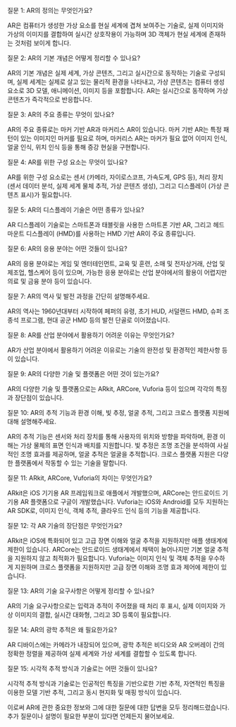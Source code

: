 질문 1: AR의 정의는 무엇인가요?

AR은 컴퓨터가 생성한 가상 요소를 현실 세계에 겹쳐 보여주는 기술로, 실제 이미지와 가상의 이미지를 결합하여 실시간 상호작용이 가능하며 3D 객체가 현실 세계에 존재하는 것처럼 보이게 합니다.

질문 2: AR의 기본 개념은 어떻게 정리할 수 있나요?

AR의 기본 개념은 실제 세계, 가상 콘텐츠, 그리고 실시간으로 동작하는 기술로 구성되며, 실제 세계는 실제로 살고 있는 물리적 환경을 나타내고, 가상 콘텐츠는 컴퓨터 생성 요소로 3D 모델, 애니메이션, 이미지 등을 포함합니다. AR는 실시간으로 동작하며 가상 콘텐츠가 즉각적으로 반응합니다.

질문 3: AR의 주요 종류는 무엇이 있나요?

AR의 주요 종류로는 마커 기반 AR과 마커리스 AR이 있습니다. 마커 기반 AR는 특정 패턴이 있는 이미지인 마커를 필요로 하며, 마커리스 AR는 마커가 필요 없어 이미지 인식, 얼굴 인식, 위치 인식 등을 통해 증강 현실을 구현합니다.

질문 4: AR를 위한 구성 요소는 무엇이 있나요?

AR를 위한 구성 요소로는 센서 (카메라, 자이로스코프, 가속도계, GPS 등), 처리 장치 (센서 데이터 분석, 실제 세계 물체 추적, 가상 콘텐츠 생성), 그리고 디스플레이 (가상 콘텐츠 표시)가 필요합니다.

질문 5: AR의 디스플레이 기술은 어떤 종류가 있나요?

AR 디스플레이 기술로는 스마트폰과 태블릿을 사용한 스마트폰 기반 AR, 그리고 헤드 마운트 디스플레이 (HMD)를 사용하는 HMD 기반 AR이 주요 종류입니다.

질문 6: AR의 응용 분야는 어떤 것들이 있나요?

AR의 응용 분야로는 게임 및 엔터테인먼트, 교육 및 훈련, 소매 및 전자상거래, 산업 및 제조업, 헬스케어 등이 있으며, 가능한 응용 분야로는 산업 분야에서의 활용이 어렵지만 의료 및 금융 분야 등이 있습니다.

질문 7: AR의 역사 및 발전 과정을 간단히 설명해주세요.

AR의 역사는 1960년대부터 시작하여 페퍼의 유령, 초기 HUD, 서덜랜드 HMD, 슈퍼 조종석 프로그램, 현대 공군 HMD 등의 발전 단골로 이어졌습니다.

질문 8: AR를 산업 분야에서 활용하기 어려운 이유는 무엇인가요?

AR가 산업 분야에서 활용하기 어려운 이유로는 기술의 완전성 및 환경적인 제한사항 등이 있습니다.

질문 9: AR의 다양한 기술 및 플랫폼은 어떤 것이 있는가요?

AR의 다양한 기술 및 플랫폼으로는 ARkit, ARCore, Vuforia 등이 있으며 각각의 특징과 장단점이 있습니다.

질문 10: AR의 추적 기능과 환경 이해, 빛 추정, 얼굴 추적, 그리고 크로스 플랫폼 지원에 대해 설명해주세요.

AR의 추적 기능은 센서와 처리 장치를 통해 사용자의 위치와 방향을 파악하며, 환경 이해는 가상 물체의 표면 인식과 배치를 지원합니다. 빛 추정은 조명 조건을 분석하여 사실적인 조명 효과를 제공하며, 얼굴 추적은 얼굴을 추적합니다. 크로스 플랫폼 지원은 다양한 플랫폼에서 작동할 수 있는 기술을 말합니다.

질문 11: ARkit, ARCore, Vuforia의 차이는 무엇인가요?

ARkit은 iOS 기기용 AR 프레임워크로 애플에서 개발했으며, ARCore는 안드로이드 기기용 AR 플랫폼으로 구글이 개발했습니다. Vuforia는 iOS와 Android를 모두 지원하는 AR SDK로, 이미지 인식, 객체 추적, 클라우드 인식 등의 기능을 제공합니다.

질문 12: 각 AR 기술의 장단점은 무엇인가요?

ARkit은 iOS에 특화되어 있고 고급 장면 이해와 얼굴 추적을 지원하지만 애플 생태계에 제한이 있습니다. ARCore는 안드로이드 생태계에서 채택이 늘어나지만 기본 얼굴 추적을 지원하지 않고 최적화가 필요합니다. Vuforia는 이미지 인식 및 객체 추적을 우수하게 지원하며 크로스 플랫폼을 지원하지만 고급 장면 이해와 조명 효과 제어에 제한이 있습니다.

질문 13: AR의 기술 요구사항은 어떻게 정리할 수 있나요?

AR의 기술 요구사항으로는 입력과 추적이 주어졌을 때 처리 후 표시, 실제 이미지와 가상 이미지의 결합, 실시간 대화형, 그리고 3D 등록이 필요합니다.

질문 14: AR의 광학 추적은 왜 필요한가요?

AR 디바이스에는 카메라가 내장되어 있으며, 광학 추적은 비디오와 AR 오버레이 간의 정확한 정렬을 제공하여 실제 세계와 가상 세계를 결합할 수 있도록 합니다.

질문 15: 시각적 추적 방식과 기술로는 어떤 것들이 있나요?

시각적 추적 방식과 기술로는 인공적인 특징을 기반으로한 기반 추적, 자연적인 특징을 이용한 모델 기반 추적, 그리고 동시 현지화 및 매핑 방식이 있습니다.

이로써 AR에 관한 중요한 정보와 그에 대한 질문에 대한 답변을 모두 정리해드렸습니다. 추가 질문이나 설명이 필요한 부분이 있다면 언제든지 물어보세요.